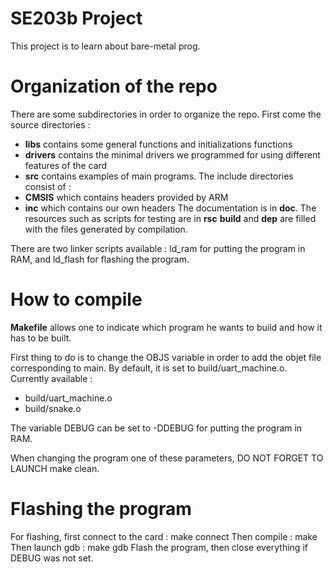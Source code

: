 # SE203b Project

This project is to learn about bare-metal prog.

# Organization of the repo

There are some subdirectories in order to organize the repo.
First come the source directories :
 - **libs** contains some general functions and initializations functions
 - **drivers** contains the minimal drivers we programmed for using different features of the card
 - **src** contains examples of main programs.
The include directories consist of :
 - **CMSIS** which contains headers provided by ARM
 - **inc** which contains our own headers
The documentation is in **doc**.
The resources such as scripts for testing are in **rsc**
**build** and **dep** are filled with the files generated by compilation.

There are two linker scripts available : ld_ram for putting the program in RAM, and ld_flash for flashing the program.

# How to compile

**Makefile** allows one to indicate which program he wants to build and how it has to be built.

First thing to do is to change the OBJS variable in order to add the objet file corresponding to main. By default, it is set to build/uart_machine.o.
Currently available :
 - build/uart_machine.o
 - build/snake.o

The variable DEBUG can be set to -DDEBUG for putting the program in RAM.

When changing the program one of these parameters, DO NOT FORGET TO LAUNCH make clean.

# Flashing the program

For flashing, first connect to the card : make connect
Then compile : make
Then launch gdb : make gdb
Flash the program, then close everything if DEBUG was not set.
